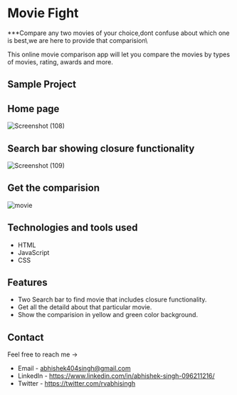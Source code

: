 # Movie Fight

***Compare any two movies of your choice,dont confuse about which one is best,we are here to provide that comparision\

This online movie comparison app will let you compare the movies by types of movies, rating, awards and more.

## Sample Project

## Home page

![Screenshot (108)](https://user-images.githubusercontent.com/87438535/153700534-99b85858-4a66-4561-aac0-8876b21d9cad.png)

## Search bar showing closure functionality

![Screenshot (109)](https://user-images.githubusercontent.com/87438535/153700590-8b42fc72-e6b1-484d-8fd2-6cc9624a1cb9.png)

## Get the comparision
![movie](https://user-images.githubusercontent.com/87421798/152989807-327c3181-55b7-47e0-a286-0fcc317dc662.png)


## Technologies and tools used
- HTML
- JavaScript
- CSS


## Features

- Two Search bar to find movie that includes closure functionality.
- Get all the detaild about that particular movie.
- Show the comparision in yellow and green color background.



## Contact

Feel free to reach me ->
- Email - <abhishek404singh@gmail.com> 
- LinkedIn - https://www.linkedin.com/in/abhishek-singh-096211216/
- Twitter - https://twitter.com/rvabhisingh
